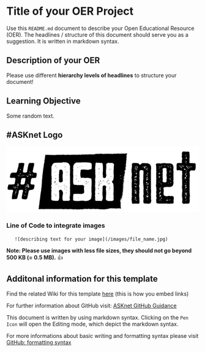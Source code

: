 # Title of your OER Project

Use this `README.md` document to describe your Open Educational Resource (OER). The headlines / structure of this document should serve you as a suggestion. It is written in markdown syntax. 

## Description of your OER
Please use different **hierarchy levels of headlines** to structure your document!

## Learning Objective 
Some random text.


## #ASKnet Logo 

![ASKnet Logo](/images/asknet-logo.png)

### Line of Code to integrate images  
  ```
     ![describing text for your image](/images/file_name.jpg)
  ```  
**Note: Please use images with less file sizes, they should not go beyond 500 KB (= 0.5 MB).** :+1:  


## Additonal information for this template
Find the related Wiki for this template [here](https://github.com/ASKnetCommunity/OER_documents_template/wiki) (this is how you embed links)  

For further information about GitHub visit: [ASKnet GitHub Guidance](https://asknet-open-training.github.io/Github-Guidance/) 

This document is written by using markdown syntax. Clicking on the `Pen Icon` will open the Editing mode, which depict the markdown syntax.

For more informations about basic writing and formatting syntax please visit [GitHub: formatting syntax](https://docs.github.com/en/get-started/writing-on-github/getting-started-with-writing-and-formatting-on-github/basic-writing-and-formatting-syntax)

